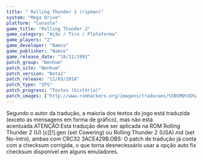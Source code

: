 ```yaml
---
title: " Rolling Thunder 2 (ripman)"
system: "Mega Drive"
platform: "Console"
game_title: "Rolling Thunder 2"
game_category: "Ação / Tiro / Plataforma"
game_players: "2"
game_developer: "Namco"
game_publisher: "Namco"
game_release_date: "18/11/1991"
patch_group: "Nenhum"
patch_site: "Nenhum"
patch_version: "Beta1"
patch_release: "11/03/2018"
patch_type: "IPS"
patch_progress: "Textos (história)"
patch_images: ["http://www.romhackers.org/imagens/traducoes/%5BSMD%5D%20Rolling%20Thunder%202%20-%20ripman%20-%201.png","http://www.romhackers.org/imagens/traducoes/%5BSMD%5D%20Rolling%20Thunder%202%20-%20ripman%20-%202.png","http://www.romhackers.org/imagens/traducoes/%5BSMD%5D%20Rolling%20Thunder%202%20-%20ripman%20-%203.png"]
---
```

Segundo o autor da tradução, a maioria dos textos do jogo está traduzida (exceto as mensagens em forma de gráfico), mas não está acentuada.ATENÇÃO:Esta tradução deve ser aplicada na ROM Rolling Thunder 2 (U) [c][!].gen (set Cowering) ou Rolling Thunder 2 (USA).md (set No-intro), ambas com CRC32 3ACE429B.OBS: O patch de tradução já conta com a checksum corrigida, o que torna desnecessário usar a opção auto fix checksum disponível em alguns emuladores.